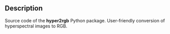 Description
-----------
Source code of the **hyper2rgb** Python package. User-friendly conversion of hyperspectral images to RGB.
